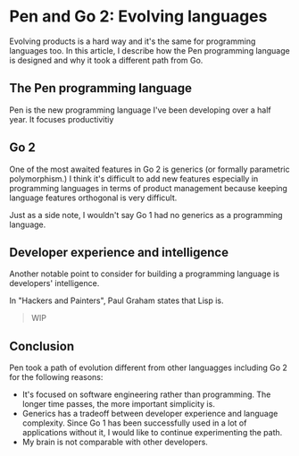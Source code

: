 # Pen and Go 2: Evolving languages

Evolving products is a hard way and it's the same for programming languages too. In this article, I describe how the Pen programming language is designed and why it took a different path from Go.

## The Pen programming language

Pen is the new programming language I've been developing over a half year. It focuses productivitiy

## Go 2

One of the most awaited features in Go 2 is generics (or formally parametric polymorphism.) I think it's difficult to add new features especially in programming languages in terms of product management because keeping language features orthogonal is very difficult.

Just as a side note, I wouldn't say Go 1 had no generics as a programming language.

## Developer experience and intelligence

Another notable point to consider for building a programming language is developers' intelligence.

In "Hackers and Painters", Paul Graham states that Lisp is.

> WIP

## Conclusion

Pen took a path of evolution different from other languagges including Go 2 for the following reasons:

- It's focused on software engineering rather than programming. The longer time passes, the more important simplicity is.
- Generics has a tradeoff between developer experience and language complexity. Since Go 1 has been successfully used in a lot of applications without it, I would like to continue experimenting the path.
- My brain is not comparable with other developers.

